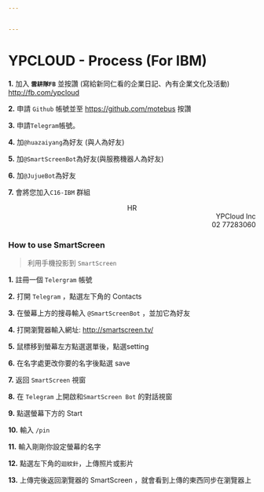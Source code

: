 ```yaml
---


---
```


<h1 id="ypcloud---process-for-ibm">YPCLOUD - Process (For IBM)</h1>
<p><strong>1.</strong> 加入 <strong><code>雲耕隊FB</code></strong> 並按讚 (寫給新同仁看的企業日記、內有企業文化及活動)<br>
<a href="http://fb.com/ypcloud">http://fb.com/ypcloud</a></p>
<p><strong>2.</strong> 申請 <code>Github</code> 帳號並至 <a href="https://github.com/motebus">https://github.com/motebus</a> 按讚</p>
<p><strong>3.</strong> 申請<code>Telegram</code>帳號。</p>
<p><strong>4.</strong> 加<code>@huazaiyang</code>為好友 (與人為好友)</p>
<p><strong>5.</strong> 加<code>@SmartScreenBot</code>為好友(與服務機器人為好友)</p>
<p><strong>6.</strong> 加<code>@JujueBot</code>為好友</p>
<p><strong>7.</strong> 會將您加入<code>C16-IBM</code> 群組</p>
<div align="center">HR</div> 
<div align="right">YPCloud Inc</div>
<div align="right">02 77283060</div>
<h3 id="how-to-use-smartscreen">How to use SmartScreen</h3>
<blockquote>
<p>利用手機投影到 <code>SmartScreen</code></p>
</blockquote>
<p><strong>1.</strong> 註冊一個 <code>Telergram</code> 帳號</p>
<p><strong>2.</strong> 打開 <code>Telegram</code> ，點選左下角的 Contacts</p>
<p><strong>3.</strong> 在螢幕上方的搜尋輸入 <code>@SmartScreenBot</code> ，並加它為好友</p>
<p><strong>4.</strong> 打開瀏覽器輸入網址: <a href="http://smartscreen.tv/">http://smartscreen.tv/</a></p>
<p><strong>5.</strong> 鼠標移到螢幕左方點選選單後，點選setting</p>
<p><strong>6.</strong> 在名字處更改你要的名字後點選 save</p>
<p><strong>7.</strong> 返回 <code>SmartScreen</code> 視窗</p>
<p><strong>8.</strong> 在 <code>Telegram</code> 上開啟和<code>SmartScreen Bot</code> 的對話視窗</p>
<p><strong>9.</strong> 點選螢幕下方的 Start</p>
<p><strong>10.</strong> 輸入 <code>/pin</code></p>
<p><strong>11.</strong> 輸入剛剛你設定螢幕的名字</p>
<p><strong>12.</strong> 點選左下角的<code>迴紋針</code>，上傳照片或影片</p>
<p><strong>13.</strong> 上傳完後返回瀏覽器的 SmartScreen ，就會看到上傳的東西同步在瀏覽器上</p>

